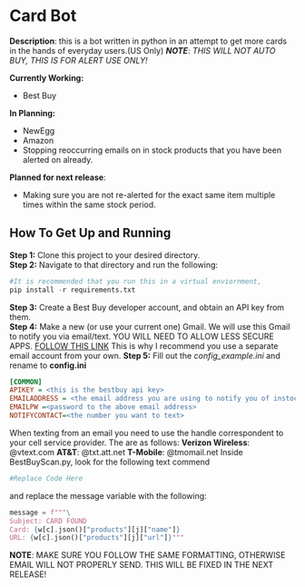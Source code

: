 
# Card Bot

**Description**: this is a bot written in python in an attempt to get more cards in the hands of everyday users.(US Only) 
***NOTE***: *THIS WILL NOT AUTO BUY, THIS IS FOR ALERT USE ONLY!*

**Currently Working:**
- Best Buy

**In Planning:**
- NewEgg
- Amazon
- Stopping reoccurring emails on in stock products that you have been alerted on already. 

**Planned for next release**:
- Making sure you are not re-alerted for the exact same item multiple times within the same stock period.
## How To Get Up and Running 
**Step 1:**  Clone this project to your desired directory.\
**Step 2:** Navigate to that directory and run the following:
```python
#It is recommended that you run this in a virtual enviornment,
pip install -r requirements.txt
```
**Step 3:** Create a Best Buy developer account, and obtain an API key from them.\
**Step 4:** Make a new (or use your current one) Gmail. We will use this Gmail to notify you via email/text.
YOU WILL NEED TO ALLOW LESS SECURE APPS. [FOLLOW THIS LINK](https://support.google.com/accounts/answer/6010255?hl=en)
This is why I recommend you use a separate email account from your own.
**Step 5:** Fill out the *config_example.ini* and rename to **config.ini**
```ini
[COMMON]
APIKEY = <this is the bestbuy api key>
EMAILADDRESS = <the email address you are using to notify you of instock cards>
EMAILPW =<password to the above email address>
NOTIFYCONTACT=<the number you want to text>
```
When texting from an email you need to use the handle correspondent to your cell service provider. The are as follows:
**Verizon Wireless**: @vtext.com
**AT&T**: @txt.att.net
**T-Mobile**: @tmomail.net
Inside BestBuyScan.py, look for the following text commend
```python
#Replace Code Here
```
and replace the message variable with the following:
```python
message = f"""\
Subject: CARD FOUND
Card: {w[c].json()["products"][j]["name"]}
URL: {w[c].json()["products"][j]["url"]}"""
```
**NOTE**: MAKE SURE YOU FOLLOW THE SAME FORMATTING, OTHERWISE EMAIL WILL NOT PROPERLY SEND. THIS WILL BE FIXED IN THE NEXT RELEASE!
